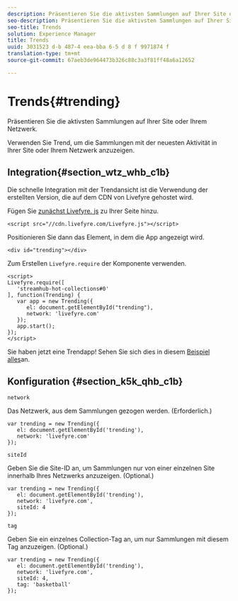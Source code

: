 ```yaml
---
description: Präsentieren Sie die aktivsten Sammlungen auf Ihrer Site oder Ihrem Netzwerk.
seo-description: Präsentieren Sie die aktivsten Sammlungen auf Ihrer Site oder Ihrem Netzwerk.
seo-title: Trends
solution: Experience Manager
title: Trends
uuid: 3031523 d-b 487-4 eea-bba 6-5 d 8 f 9971874 f
translation-type: tm+mt
source-git-commit: 67aeb3de964473b326c88c3a3f81ff48a6a12652

---
```



# Trends{#trending}

Präsentieren Sie die aktivsten Sammlungen auf Ihrer Site oder Ihrem Netzwerk.

Verwenden Sie Trend, um die Sammlungen mit der neuesten Aktivität in Ihrer Site oder Ihrem Netzwerk anzuzeigen.

## Integration{#section_wtz_whb_c1b}

Die schnelle Integration mit der Trendansicht ist die Verwendung der erstellten Version, die auf dem CDN von Livefyre gehostet wird.

Fügen Sie [zunächst Livefyre. js](https://github.com/Livefyre/Livefyre.js) zu Ihrer Seite hinzu.

```
<script src="//cdn.livefyre.com/Livefyre.js"></script> 
```

Positionieren Sie dann das Element, in dem die App angezeigt wird.

```
<div id="trending"></div>
```

Zum Erstellen `Livefyre.require` der Komponente verwenden.

```
<script> 
Livefyre.require([ 
   'streamhub-hot-collections#0' 
], function(Trending) {     
   var app = new Trending({ 
      el: document.getElementById("trending"), 
      network: 'livefyre.com' 
   }); 
   app.start(); 
}); 
</script>
```

Sie haben jetzt eine Trendapp! Sehen Sie sich dies in diesem [Beispiel alles](https://codepen.io/gobengo/pen/GijEy)an.

## Konfiguration {#section_k5k_qhb_c1b}

`network`

Das Netzwerk, aus dem Sammlungen gezogen werden. (Erforderlich.)

```
var trending = new Trending({ 
   el: document.getElementById('trending'), 
   network: 'livefyre.com' 
});
```

`siteId`

Geben Sie die Site-ID an, um Sammlungen nur von einer einzelnen Site innerhalb Ihres Netzwerks anzuzeigen. (Optional.)

```
var trending = new Trending({ 
   el: document.getElementById('trending'), 
   network: 'livefyre.com', 
   siteId: 4 
});
```

`tag`

Geben Sie ein einzelnes Collection-Tag an, um nur Sammlungen mit diesem Tag anzuzeigen. (Optional.)

```
var trending = new Trending({ 
   el: document.getElementById('trending'), 
   network: 'livefyre.com', 
   siteId: 4, 
   tag: 'basketball' 
});
```

